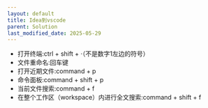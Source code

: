 ```yaml
---
layout: default
title: Idea到vscode
parent: Solution
last_modified_date: 2025-05-29
---
```


- 打开终端:ctrl + shift + ·（不是数字1左边的符号）
- 文件重命名:回车键
- 打开近期文件:command + p
- 命令面板:command + shift + p
- 当前文件搜索:command + f
- 在整个工作区（workspace）内进行全文搜索:command + shift + f